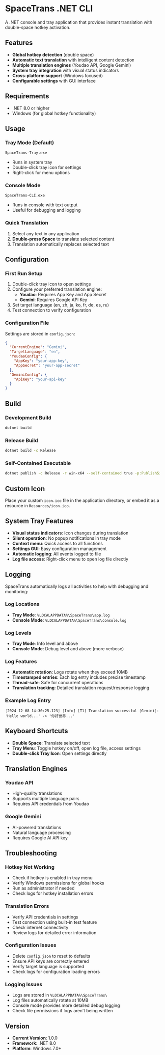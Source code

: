 # SpaceTrans .NET CLI

A .NET console and tray application that provides instant translation with double-space hotkey activation.

## Features

- **Global hotkey detection** (double space)
- **Automatic text translation** with intelligent content detection
- **Multiple translation engines** (Youdao API, Google Gemini)
- **System tray integration** with visual status indicators
- **Cross-platform support** (Windows focused)
- **Configurable settings** with GUI interface

## Requirements

- .NET 8.0 or higher
- Windows (for global hotkey functionality)

## Usage

### Tray Mode (Default)
```bash
SpaceTrans-Tray.exe
```
- Runs in system tray
- Double-click tray icon for settings
- Right-click for menu options

### Console Mode
```bash
SpaceTrans-CLI.exe
```
- Runs in console with text output
- Useful for debugging and logging

### Quick Translation
1. Select any text in any application
2. **Double-press Space** to translate selected content
3. Translation automatically replaces selected text

## Configuration

### First Run Setup
1. Double-click tray icon to open settings
2. Configure your preferred translation engine:
   - **Youdao**: Requires App Key and App Secret
   - **Gemini**: Requires Google API Key
3. Set target language (en, zh, ja, ko, fr, de, es, ru)
4. Test connection to verify configuration

### Configuration File
Settings are stored in `config.json`:
```json
{
  "CurrentEngine": "Gemini",
  "TargetLanguage": "en",
  "YoudaoConfig": {
    "AppKey": "your-app-key",
    "AppSecret": "your-app-secret"
  },
  "GeminiConfig": {
    "ApiKey": "your-api-key"
  }
}
```

## Build

### Development Build
```bash
dotnet build
```

### Release Build
```bash
dotnet build -c Release
```

### Self-Contained Executable
```bash
dotnet publish -c Release -r win-x64 --self-contained true -p:PublishSingleFile=true
```

## Custom Icon

Place your custom `icon.ico` file in the application directory, or embed it as a resource in `Resources/icon.ico`.

## System Tray Features

- **Visual status indicators**: Icon changes during translation
- **Silent operation**: No popup notifications in tray mode
- **Context menu**: Quick access to all functions
- **Settings GUI**: Easy configuration management
- **Automatic logging**: All events logged to file
- **Log file access**: Right-click menu to open log file directly

## Logging

SpaceTrans automatically logs all activities to help with debugging and monitoring:

### Log Locations
- **Tray Mode**: `%LOCALAPPDATA%\SpaceTrans\app.log`
- **Console Mode**: `%LOCALAPPDATA%\SpaceTrans\console.log`

### Log Levels
- **Tray Mode**: Info level and above
- **Console Mode**: Debug level and above (more verbose)

### Log Features
- **Automatic rotation**: Logs rotate when they exceed 10MB
- **Timestamped entries**: Each log entry includes precise timestamp
- **Thread-safe**: Safe for concurrent operations
- **Translation tracking**: Detailed translation request/response logging

### Example Log Entry
```
[2024-12-08 14:30:25.123] [Info] [T1] Translation successful [Gemini]: 'Hello world...' -> '你好世界...'
```

## Keyboard Shortcuts

- **Double Space**: Translate selected text
- **Tray Menu**: Toggle hotkey on/off, open log file, access settings
- **Double-click Tray Icon**: Open settings directly

## Translation Engines

### Youdao API
- High-quality translations
- Supports multiple language pairs
- Requires API credentials from Youdao

### Google Gemini
- AI-powered translations
- Natural language processing
- Requires Google AI API key

## Troubleshooting

### Hotkey Not Working
- Check if hotkey is enabled in tray menu
- Verify Windows permissions for global hooks
- Run as administrator if needed
- Check logs for hotkey installation errors

### Translation Errors
- Verify API credentials in settings
- Test connection using built-in test feature
- Check internet connectivity
- Review logs for detailed error information

### Configuration Issues
- Delete `config.json` to reset to defaults
- Ensure API keys are correctly entered
- Verify target language is supported
- Check logs for configuration loading errors

### Logging Issues
- Logs are stored in `%LOCALAPPDATA%\SpaceTrans\`
- Log files automatically rotate at 10MB
- Console mode provides more detailed debug logging
- Check file permissions if logs aren't being written

## Version
- **Current Version**: 1.0.0
- **Framework**: .NET 8.0
- **Platform**: Windows 7.0+
